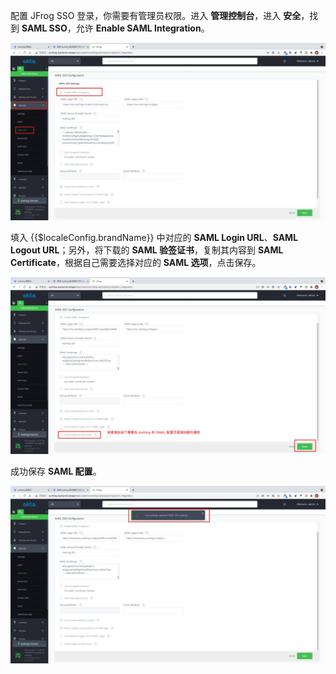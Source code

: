 <IntegrationDetailCard title="配置 JFrog SSO 登录">

配置 JFrog SSO 登录，你需要有管理员权限。进入 **管理控制台**，进入 **安全**，找到 **SAML SSO**，允许 **Enable SAML Integration**。

<img src="../../images/integration/jfrog/2-1.png" class="md-img-padding" />

填入 {{$localeConfig.brandName}} 中对应的 **SAML Login URL**、**SAML Logout URL**；另外，将下载的 **SAML 验签证书**，复制其内容到 **SAML Certificate**，根据自己需要选择对应的 **SAML 选项**，点击保存。

<img src="../../images/integration/jfrog/2-2.png" class="md-img-padding" />

成功保存 **SAML 配置**。

<img src="../../images/integration/jfrog/2-3.png" class="md-img-padding" />

</IntegrationDetailCard>
